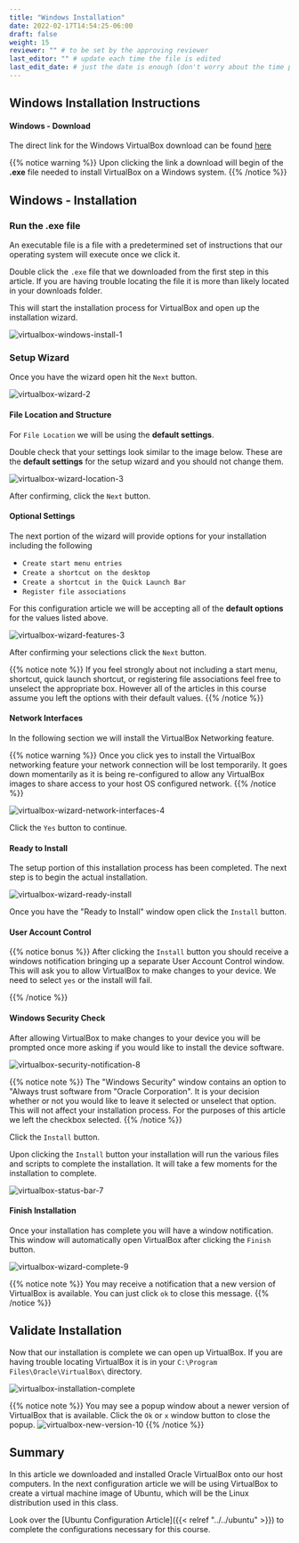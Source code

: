 ```yaml
---
title: "Windows Installation"
date: 2022-02-17T14:54:25-06:00
draft: false
weight: 15
reviewer: "" # to be set by the approving reviewer
last_editor: "" # update each time the file is edited
last_edit_date: # just the date is enough (don't worry about the time portion)
---
```


## Windows Installation Instructions

#### Windows - Download

The direct link for the Windows VirtualBox download can be found [here](https://download.virtualbox.org/virtualbox/6.1.28/VirtualBox-6.1.28-147628-Win.exe)

{{% notice warning %}}
Upon clicking the link a download will begin of the **.exe** file needed to install VirtualBox on a Windows system.
{{% /notice %}}

## Windows - Installation

### Run the .exe file

An executable file is a file with a predetermined set of instructions that our operating system will execute once we click it.

Double click the `.exe` file that we downloaded from the first step in this article. If you are having trouble locating the file it is more than likely located in your downloads folder. 

This will start the installation process for VirtualBox and open up the installation wizard. 

![virtualbox-windows-install-1](pictures/virtualbox-windows-install-1.png?classes=border)

### Setup Wizard

Once you have the wizard open hit the `Next` button.

![virtualbox-wizard-2](pictures/virtualbox-wizard-2.png?classes=border)

#### File Location and Structure

For `File Location` we will be using the **default settings**.

Double check that your settings look similar to the image below. These are the **default settings** for the setup wizard and you should not change them. 

![virtualbox-wizard-location-3](pictures/virtualbox-wizard-location-3.png?classes=border)

After confirming, click the `Next` button.

#### Optional Settings

The next portion of the wizard will provide options for your installation including the following

- `Create start menu entries`
- `Create a shortcut on the desktop`
- `Create a shortcut in the Quick Launch Bar`
- `Register file associations`

For this configuration article we will be accepting all of the **default options** for the values listed above.

![virtualbox-wizard-features-3](pictures/virtualbox-wizard-features-3.png?classes=border)

After confirming your selections click the `Next` button.

{{% notice note %}}
If you feel strongly about not including a start menu, shortcut, quick launch shortcut, or registering file associations feel free to unselect the appropriate box. However all of the articles in this course assume you left the options with their default values.
{{% /notice %}}

#### Network Interfaces

In the following section we will install the VirtualBox Networking feature. 

{{% notice warning %}}
Once you click yes to install the VirtualBox networking feature your network connection will be lost temporarily. It goes down momentarily as it is being re-configured to allow any VirtualBox images to share access to your host OS configured network.
{{% /notice %}}

![virtualbox-wizard-network-interfaces-4](pictures/virtualbox-wizard-network-interfaces-4.png?classes=border)

Click the `Yes` button to continue.

#### Ready to Install

The setup portion of this installation process has been completed. The next step is to begin the actual installation. 

![virtualbox-wizard-ready-install](pictures/virtualbox-wizard-ready-install-5.png?classes=border)

Once you have the "Ready to Install" window open click the `Install` button.

#### User Account Control

{{% notice bonus %}}
After clicking the `Install` button you should receive a windows notification bringing up a separate User Account Control window. This will ask you to allow VirtualBox to make changes to your device. We need to select `yes` or the install will fail.
<!-- TODO: picture here? -->
{{% /notice %}}

#### Windows Security Check

After allowing VirtualBox to make changes to your device you will be prompted once more asking if you would like to install the device software.

![virtualbox-security-notification-8](pictures/virtualbox-security-notification-8.png?classes=border)

{{% notice note %}}
The "Windows Security" window contains an option to "Always trust software from "Oracle Corporation". It is your decision whether or not you would like to leave it selected or unselect that option. This will not affect your installation process. For the purposes of this article we left the checkbox selected.
{{% /notice %}}

Click the `Install` button.

Upon clicking the `Install` button your installation will run the various files and scripts to complete the installation. It will take a few moments for the installation to complete.

![virtualbox-status-bar-7](pictures/virtualbox-status-bar-7.png?classes=border)

#### Finish Installation

Once your installation has complete you will have a window notification. This window will automatically open VirtualBox after clicking the `Finish` button.

![virtualbox-wizard-complete-9](pictures/virtualbox-wizard-complete-9.png?classes=border)

{{% notice note %}}
You may receive a notification that a new version of VirtualBox is available. You can just click `ok` to close this message.
{{% /notice %}}

## Validate Installation

Now that our installation is complete we can open up VirtualBox. If you are having trouble locating VirtualBox it is in your `C:\Program Files\Oracle\VirtualBox\` directory.

![virtualbox-installation-complete](pictures/virtualbox-installation-complete.png?classes=border)

{{% notice note %}}
You may see a popup window about a newer version of VirtualBox that is available. Click the `Ok` or `x` window button to close the popup.
![virtualbox-new-version-10](pictures/virtualbox-new-version-10.png?classes=border&height=650px)
{{% /notice %}}

## Summary

In this article we downloaded and installed Oracle VirtualBox onto our host computers. In the next configuration article we will be using VirtualBox to create a virtual machine image of Ubuntu, which will be the Linux distribution used in this class.

Look over the [Ubuntu Configuration Article]({{< relref "../../ubuntu" >}}) to complete the configurations necessary for this course.